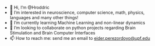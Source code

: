 - 👋 Hi, I’m @Hroddric
- 👀 I’m interested in neuroscience, computer science, math, physics, languages and many other things!
- 🌱 I’m currently learning Machine Learning and non-linear dynamics
- 💞️ I’m looking to collaborate on python projects regarding Brain Stimulation and Brain Computer Interfaces
- 📫 How to reach me: send me an email to eider.perezordoyo@upf.edu

<!---
Hroddric/Hroddric is a ✨ special ✨ repository because its `README.md` (this file) appears on your GitHub profile.
You can click the Preview link to take a look at your changes.
--->
